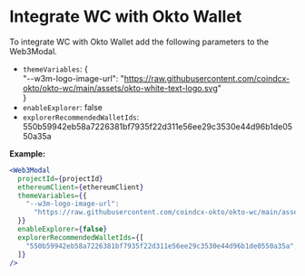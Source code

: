 # Integrate WC with Okto Wallet

To integrate WC with Okto Wallet add the following parameters to the Web3Modal.

- `themeVariables`: {  
  "--w3m-logo-image-url": "https://raw.githubusercontent.com/coindcx-okto/okto-wc/main/assets/okto-white-text-logo.svg"  
  }
- `enableExplorer`: false
- `explorerRecommendedWalletIds`: 550b59942eb58a7226381bf7935f22d311e56ee29c3530e44d96b1de0550a35a

**Example:**

```jsx
<Web3Modal
  projectId={projectId}
  ethereumClient={ethereumClient}
  themeVariables={{
    "--w3m-logo-image-url":
      "https://raw.githubusercontent.com/coindcx-okto/okto-wc/main/assets/okto-white-text-logo.svg",
  }}
  enableExplorer={false}
  explorerRecommendedWalletIds={[
    "550b59942eb58a7226381bf7935f22d311e56ee29c3530e44d96b1de0550a35a",
  ]}
/>
```

